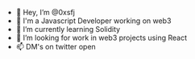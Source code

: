 - 👋 Hey, I’m @0xsfj
- 👀 I'm a Javascript Developer working on web3
- 🌱 I’m currently learning Solidity
- 💞️ I’m looking for work in web3 projects using React
- 📫 DM's on twitter open

